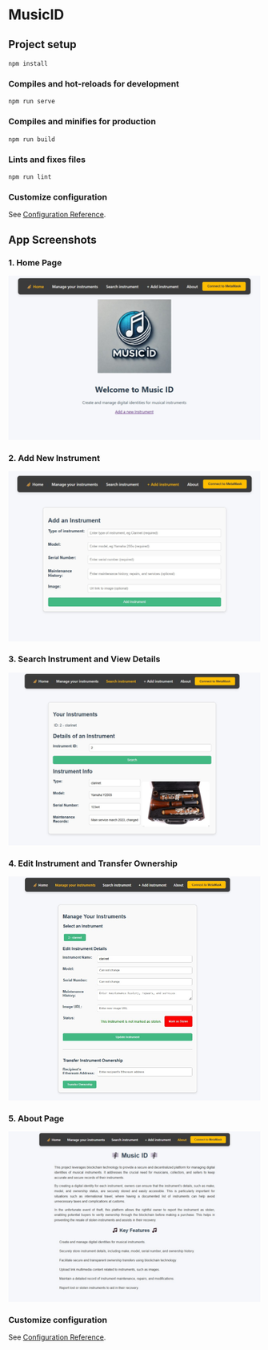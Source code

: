 # MusicID

## Project setup

```
npm install
```

### Compiles and hot-reloads for development

```
npm run serve
```

### Compiles and minifies for production

```
npm run build
```

### Lints and fixes files

```
npm run lint
```

### Customize configuration

See [Configuration Reference](https://cli.vuejs.org/config/).

## App Screenshots

### 1. Home Page

![Home Page](./images/home.jpg)

### 2. Add New Instrument

![Add New Instrument](./images/add-instrument.jpg)

### 3. Search Instrument and View Details

![Search Instrument](./images/search-instrument.jpg)

### 4. Edit Instrument and Transfer Ownership

![Transfer Ownership](./images/manage-instruments.jpg)

### 5. About Page

![About Page](./images/about.jpg)

### Customize configuration

See [Configuration Reference](https://cli.vuejs.org/config/).
